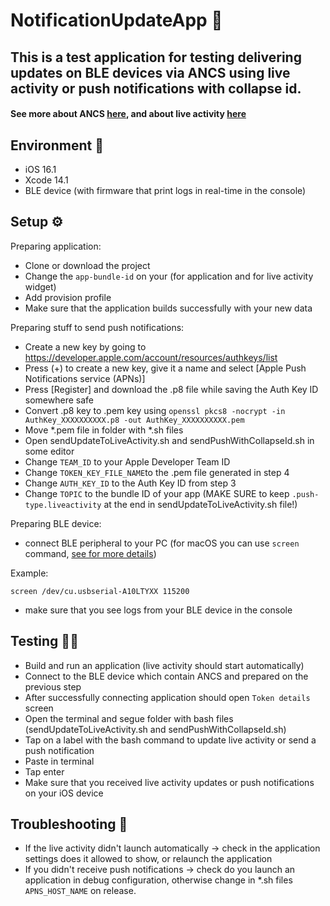 # NotificationUpdateApp 📱
## This is a test application for testing delivering updates on BLE devices via ANCS using live activity or push notifications with collapse id. 
#### See more about ANCS [here](https://developer.apple.com/library/archive/documentation/CoreBluetooth/Reference/AppleNotificationCenterServiceSpecification/Specification/Specification.html), and about live activity [here](https://developer.apple.com/documentation/activitykit)

## Environment 🔨
- iOS 16.1
- Xcode 14.1
- BLE device (with firmware that print logs in real-time in the console)

## Setup ⚙️
Preparing application:
- Clone or download the project
- Change the ```app-bundle-id``` on your (for application and for live activity widget)
- Add provision profile
- Make sure that the application builds successfully with your new data

Preparing stuff to send push notifications:
- Create a new key by going to https://developer.apple.com/account/resources/authkeys/list
- Press (+) to create a new key, give it a name and select [Apple Push Notifications service (APNs)]
- Press [Register] and download the .p8 file while saving the Auth Key ID somewhere safe
- Convert .p8 key to .pem key using ```openssl pkcs8 -nocrypt -in AuthKey_XXXXXXXXXX.p8 -out AuthKey_XXXXXXXXXX.pem```
- Move *.pem file in folder with *.sh files
- Open sendUpdateToLiveActivity.sh and sendPushWithCollapseId.sh in some editor
- Change ```TEAM_ID``` to your Apple Developer Team ID
- Change ```TOKEN_KEY_FILE_NAME```to the .pem file generated in step 4
- Change ```AUTH_KEY_ID``` to the Auth Key ID from step 3
- Change ```TOPIC``` to the bundle ID of your app (MAKE SURE to keep ```.push-type.liveactivity``` at the end in sendUpdateToLiveActivity.sh file!)

Preparing BLE device:
- connect BLE peripheral to your PC (for macOS you can use ```screen``` command, [see for more details](https://pbxbook.com/other/mac-tty.html))

Example: 
```
screen /dev/cu.usbserial-A10LTYXX 115200
```
- make sure that you see logs from your BLE device in the console

## Testing 👨‍💻
- Build and run an application (live activity should start automatically)
- Connect to the BLE device which contain ANCS and prepared on the previous step
- After successfully connecting application should open ```Token details``` screen
- Open the terminal and segue folder with bash files (sendUpdateToLiveActivity.sh and sendPushWithCollapseId.sh)
- Tap on a label with the bash command to update live activity or send a push notification
- Paste in terminal
- Tap enter
- Make sure that you received live activity updates or push notifications on your iOS device

## Troubleshooting 🐛
- If the live activity didn't launch automatically -> check in the application settings does it allowed to show, or relaunch the application
- If you didn't receive push notifications -> check do you launch an application in debug configuration, otherwise change in *.sh files ```APNS_HOST_NAME``` on release.
